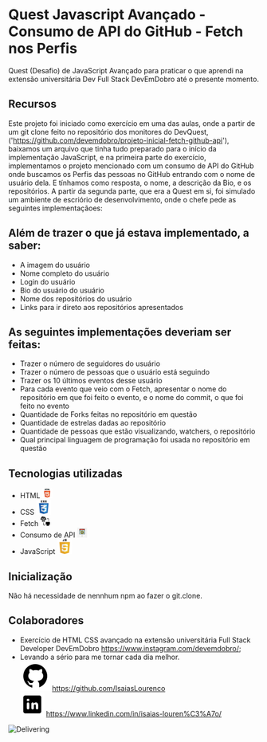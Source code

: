 # Quest Javascript Avançado - Consumo de API do GitHub - Fetch nos Perfis

Quest (Desafio) de JavaScript Avançado para praticar o que aprendi na extensão universitária Dev Full Stack DevEmDobro até o presente momento.

## Recursos

Este projeto foi iniciado como exercício em uma das aulas, onde a partir de um git clone feito no repositório dos monitores do DevQuest, ('https://github.com/devemdobro/projeto-inicial-fetch-github-api'), baixamos um arquivo que tinha tudo preparado para o início da implementação JavaScript, e na primeira parte do exercício, implementamos o projeto mencionado com um consumo de API do GitHub onde buscamos os Perfis das pessoas no GitHub entrando com o nome de usuário dela. E tínhamos como resposta, o nome, a descrição da Bio, e os repositórios.
A partir da segunda parte, que era a Quest em si, foi simulado um ambiente de escriório de desenvolvimento, onde o chefe pede as seguintes implementaçãoes:

<h2>Além de trazer o que já estava implementado, a saber:</h2>
<ul>
    <li>A imagem do usuário</li>
    <li>Nome completo do usuário</li>
    <li>Login do usuário</li>
    <li>Bio do usuário do usuário</li>
    <li>Nome dos  repositórios do usuário</li>
    <li>Links para ir direto aos repositórios apresentados</li>
</ul>

<h2>As seguintes implementações deveriam ser feitas:</h2>
<ul>
    <li>Trazer o número de seguidores do usuário</li>
    <li>Trazer o número de pessoas que o usuário está seguindo</li>
    <li>Trazer os 10 últimos eventos desse usuário</li>
    <li>Para cada evento que veio com o Fetch, apresentar o nome do repositório em que foi feito o evento, e o nome do commit, o que foi feito no evento</li>
    <li>Quantidade de Forks feitas no repositório em questão</li>
    <li>Quantidade de estrelas dadas ao repositório</li>
    <li>Quantidade de pessoas que estão visualizando, watchers, o repositório</li>
    <li>Qual principal linguagem de programação foi usada no repositório em questão</li>
</ul> 

## Tecnologias utilizadas

- HTML <img src="./src/image//download.png" alt="HTML" height="20px">
- CSS <img src="./src/image/css3-512.webp" alt="CSS" height="30px">
- Fetch <img src="./src/image/fetch.png" alt="Fetch" height="20px">
- Consumo de API <img src="./src/image/9576.png_860.png" alt="API" height="20px">
- JavaScript <img src="./src/image/JS.webp" alt="JavaScript" height="30px">

## Inicialização

Não há necessidade de nennhum npm ao fazer o git.clone.

## Colaboradores

- Exercício de HTML CSS avançado na extensão universitária Full Stack Developer DevEmDobro https://www.instagram.com/devemdobro/;
- Levando a sério para me tornar cada dia melhor.<br> 
<img src="./src/image/logotipo-do-github.png" alt="Github"> https://github.com/IsaiasLourenco<br>
<img src="./src/image/logotipo-do-linkedin.png" alt="Linkedin"> https://www.linkedin.com/in/isaias-louren%C3%A7o/

<img src="./src/image/apigithubresult.gif	" alt="Delivering">
